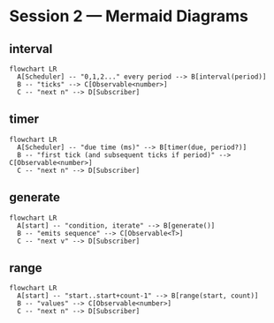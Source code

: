 # Session 2 — Mermaid Diagrams

## interval
```mermaid
flowchart LR
  A[Scheduler] -- "0,1,2..." every period --> B[interval(period)]
  B -- "ticks" --> C[Observable<number>]
  C -- "next n" --> D[Subscriber]
```

## timer
```mermaid
flowchart LR
  A[Scheduler] -- "due time (ms)" --> B[timer(due, period?)]
  B -- "first tick (and subsequent ticks if period)" --> C[Observable<number>]
  C -- "next n" --> D[Subscriber]
```

## generate
```mermaid
flowchart LR
  A[start] -- "condition, iterate" --> B[generate()]
  B -- "emits sequence" --> C[Observable<T>]
  C -- "next v" --> D[Subscriber]
```

## range
```mermaid
flowchart LR
  A[start] -- "start..start+count-1" --> B[range(start, count)]
  B -- "values" --> C[Observable<number>]
  C -- "next n" --> D[Subscriber]
```

